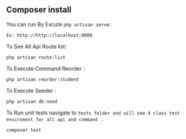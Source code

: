 ## Composer install

You can run By Excute `php artisan serve`:
```
Ex: http://http://localhost:8000
```
To See All Api Route list:

```
php artisan route:list
```

To Execute Command Reorder :
```
php artisan reorder:student
```
To Execute Seeder :
```
php artisan db:seed
```
To Run unit tests navigate to `tests folder and will see 4 class test enviroment for all api and command ` :
```
composer test
```
